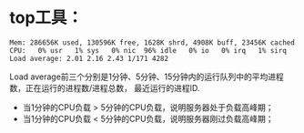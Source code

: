 # top工具：

```
Mem: 286656K used, 130596K free, 1628K shrd, 4908K buff, 23456K cached
CPU:   0% usr   1% sys   0% nic  96% idle   0% io   0% irq   1% sirq
Load average: 2.01 2.16 2.43 1/171 4282
```

Load average前三个分别是1分钟、5分钟、15分钟内的运行队列中的平均进程数，正在运行的进程数/进程总数， 最近运行的进程ID.

* 当1分钟的CPU负载 > 5分钟的CPU负载，说明服务器处于负载高峰期；
* 当1分钟的CPU负载 < 5分钟的CPU负载，说明服务器刚过负载高峰期； 